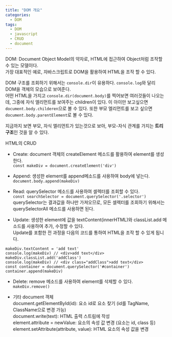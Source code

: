 ```yaml
---
title: "DOM 개요"
categories:
  - DOM
tags:
  - DOM
  - javascript
  - CRUD
  - document
---
```


DOM: Document Object Model의 약자로, HTML에 접근하여 Object처럼 조작할 수 있는 모델이다.  
가장 대표적인 예로, 자바스크립트로 DOM을 활용하여 HTML을 조작 할 수 있다.  

DOM 구조를 조회하기 위해서는 `console.dir`이 유용하다. `console.log`와 달리 DOM을 객체의 모습으로 보여준다.  
어떤 HTML을 가지고 `console.dir(document.body)`를 찍어보면 여러것들이 나오는데, 그중에 자식 엘리먼트를 보여주는 children이 있다. 이 아이만 보고싶으면 `document.body.childeren`으로 볼 수 있다.
또한 부모 엘리먼트를 보고 싶으면 `document.body.parentElement`로 볼 수 있다.  

지금까지 보면 부모, 자식 엘리먼트가 있는것으로 보아, 부모-자식 관계를 가지는 **트리 구조**인 것을 알 수 있다.  

HTML의 CRUD  
- Create: document 객체의 createElement 메소드를 활용하여 element를 생성한다.  
`const makeDiv = document.createElement('div')`  

- Append: 생성한 element를 append메소드를 사용하여 body에 넣는다.  
`document.body.append(makeDiv)`  

- Read: querySelector 메소드를 사용하여 셀렉터를 조회할 수 있다.  
`const searchSelector = document.querySelector('.selector')`  
querySelector는 결과값을 하나만 가져오므로, 모든 셀렉터를 조회하기 위해서는 querySelectorAll 메소드를 사용하면 된다.  

- Update: 생성한 element에 값을 textContent(innerHTML)와 classList.add 메소드를 사용하여 추가, 수정할 수 있다.  
Update를 포함한 전 과정을 다음의 코드를 통하여 HTML을 조작 할 수 있게 됩니다.  
```
makeDiv.textContent = 'add text'
console.log(makeDiv) // <div>add text</div>
makeDiv.classList.add('addClass')
console.log(makeDiv) // <div class="addClass">add text</div>
const container = document.querySelector('#container')
container.append(makeDiv)
```

- Delete: remove 메소드를 사용하여 element를 삭제할 수 있다.  
`makeDiv.remove()`

- 기타 document 객체  
document.getElementById(id): 요소 id로 요소 찾기 (id를 TagName, ClassName으로 변경 가능)  
document.write(text): HTML 출력 스트림에 작성  
element.attribute = newValue: 요소의 속성 값 변경 (요소는 id, class 등)  
element.setAttribute(attribute, value): HTML 요소의 속성 값을 변경
